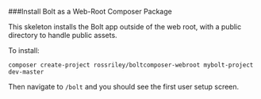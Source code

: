 ###Install Bolt as a Web-Root Composer Package

This skeleton installs the Bolt app outside of the web root, with a public directory to handle
public assets.

To install:

`composer create-project rossriley/boltcomposer-webroot mybolt-project dev-master`


Then navigate to `/bolt` and you should see the first user setup screen.